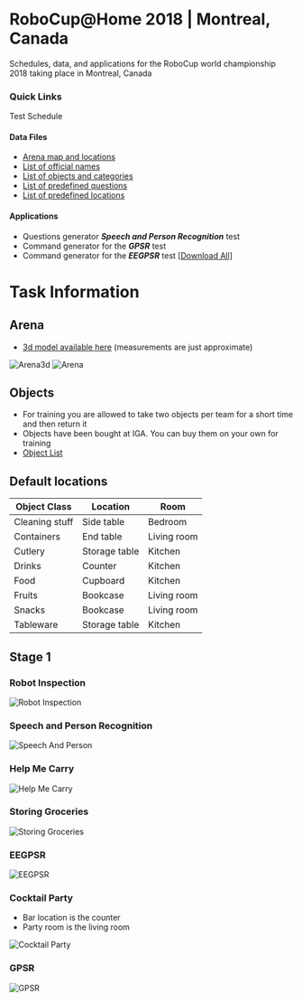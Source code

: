 # RoboCup@Home 2018 | Montreal, Canada

Schedules, data, and applications for the RoboCup world championship 2018 taking place in Montreal, Canada

### Quick Links
Test Schedule

#### Data Files
- [Arena map and locations](https://github.com/RoboCupAtHome/Montreal2018/blob/master/images/arena.png)
- [List of official names](https://github.com/RoboCupAtHome/Montreal2018/blob/master/Files/Names.pdf)
- [List of objects and categories](https://github.com/RoboCupAtHome/Montreal2018/blob/master/Files/Objects.pdf)
- [List of predefined questions](https://github.com/RoboCupAtHome/Montreal2018/blob/master/Files/Questions.pdf)
- [List of predefined locations](https://github.com/RoboCupAtHome/Montreal2018/blob/master/Files/Category%20locations.pdf)

#### Applications
- Questions generator **_Speech and Person Recognition_** test
- Command generator for the **_GPSR_** test
- Command generator for the **_EEGPSR_** test
[[Download All]](https://github.com/RoboCupAtHome/Montreal2018/tree/master/Generators)

# Task Information

## Arena

* [3d model available here](Files/arena.obj) (measurements are just approximate)

![Arena3d](images/arena3d.png "Arena 3d")
![Arena](images/arena.png "Arena")

## Objects

* For training you are allowed to take two objects per team for a short time and then return it
* Objects have been bought at IGA. You can buy them on your own for training
* [Object List](Files/Objects.pdf)

## Default locations

| Object Class        | Location      | Room        |
| ------------------- | ------------- | ------------|
| Cleaning stuff      | Side table    | Bedroom     |
| Containers          | End table     | Living room |
| Cutlery             | Storage table | Kitchen     |
| Drinks              | Counter       | Kitchen     |
| Food                | Cupboard      | Kitchen     |
| Fruits              | Bookcase      | Living room |
| Snacks              | Bookcase      | Living room |
| Tableware           | Storage table | Kitchen     |



## Stage 1

### Robot Inspection

![Robot Inspection](images/rips.png "Robot Inspection")

### Speech and Person Recognition

![Speech And Person](images/speech_and_person.png "Speech And Person")

### Help Me Carry

![Help Me Carry](images/help_me_carry.png "Help Me Carry")

### Storing Groceries

![Storing Groceries](images/storing_groceries.png "Storing Groceries")

### EEGPSR

![EEGPSR](images/eegpsr.png "EEGPSR")

### Cocktail Party

* Bar location is the counter
* Party room is the living room

![Cocktail Party](images/cocktail_party.png "Cocktail Party")


### GPSR

![GPSR](images/gpsr.png "GPSR")

